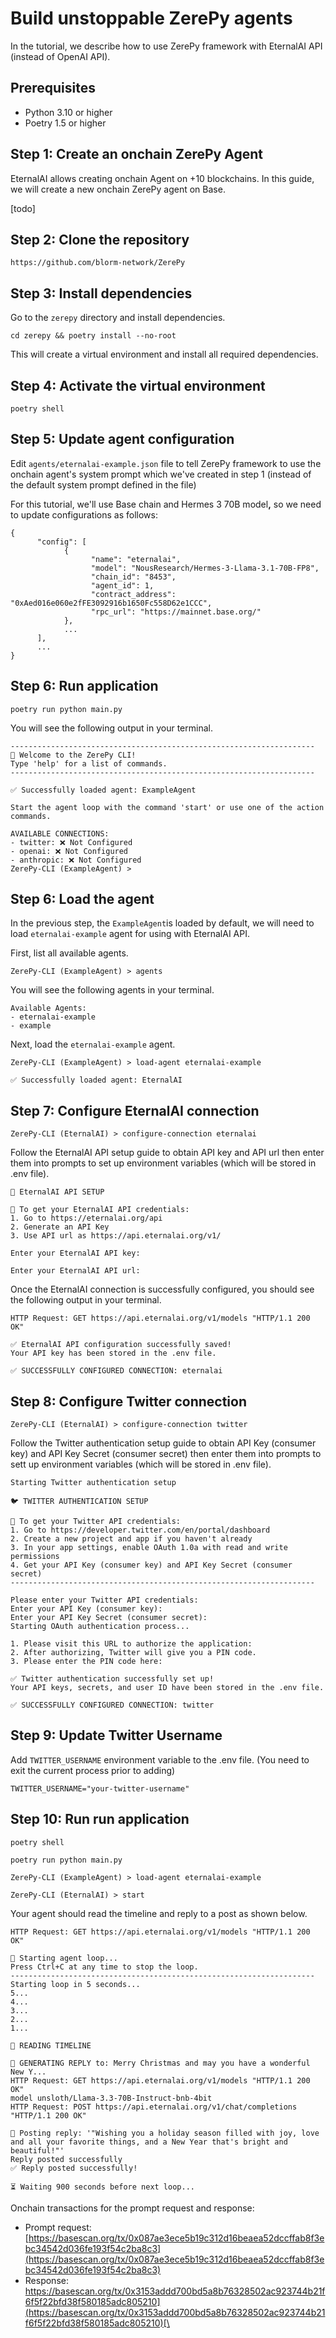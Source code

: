 # Build unstoppable ZerePy agents

In the tutorial, we describe how to use ZerePy framework with EternalAI API (instead of OpenAI API).

## Prerequisites

* Python 3.10 or higher
* Poetry 1.5 or higher

## Step 1: Create an onchain ZerePy Agent

EternalAI allows creating onchain Agent on +10 blockchains. In this guide, we will create a new onchain ZerePy agent on Base.



\[todo]

## Step 2: Clone the repository

```
https://github.com/blorm-network/ZerePy
```

## Step 3: Install dependencies

Go to the `zerepy` directory and install dependencies.

```
cd zerepy && poetry install --no-root
```

This will create a virtual environment and install all required dependencies.

## Step 4: Activate the virtual environment

```
poetry shell
```

## Step 5: Update agent configuration

Edit `agents/eternalai-example.json` file to tell ZerePy framework to use the onchain agent's system prompt which we've created in step 1 (instead of the default system prompt defined in the file)

For this tutorial, we'll use Base chain and Hermes 3 70B mode&#x6C;**,** so we need to update configurations as follows:

```
{
      "config": [
            {
                  "name": "eternalai",
                  "model": "NousResearch/Hermes-3-Llama-3.1-70B-FP8",
                  "chain_id": "8453",
                  "agent_id": 1,
                  "contract_address": "0xAed016e060e2fFE3092916b1650Fc558D62e1CCC",
                  "rpc_url": "https://mainnet.base.org/"
            },
            ...
      ],
      ...
}
```

## Step 6: Run application

```
poetry run python main.py
```

You will see the following output in your terminal.

```
--------------------------------------------------------------------
👋 Welcome to the ZerePy CLI!
Type 'help' for a list of commands.
--------------------------------------------------------------------

✅ Successfully loaded agent: ExampleAgent

Start the agent loop with the command 'start' or use one of the action commands.

AVAILABLE CONNECTIONS:
- twitter: ❌ Not Configured
- openai: ❌ Not Configured
- anthropic: ❌ Not Configured
ZerePy-CLI (ExampleAgent) >
```

## Step 6: Load the agent

In the previous step, the `ExampleAgent`is loaded by default, we will need to load `eternalai-example` agent for using with EternalAI API.

First, list all available agents.

```
ZerePy-CLI (ExampleAgent) > agents
```

You will see the following agents in your terminal.

```
Available Agents:
- eternalai-example
- example
```

Next, load the `eternalai-example` agent.

```
ZerePy-CLI (ExampleAgent) > load-agent eternalai-example

✅ Successfully loaded agent: EternalAI
```

## Step 7: Configure EternalAI connection

```
ZerePy-CLI (EternalAI) > configure-connection eternalai
```

Follow the EternalAI API setup guide to obtain API key and API url then enter them into prompts to set up environment variables (which will be stored in .env file).

```
🤖 EternalAI API SETUP

📝 To get your EternalAI API credentials:
1. Go to https://eternalai.org/api
2. Generate an API Key
3. Use API url as https://api.eternalai.org/v1/

Enter your EternalAI API key:

Enter your EternalAI API url:
```

Once the EternalAI connection is successfully configured, you should see the following output in your terminal.

```
HTTP Request: GET https://api.eternalai.org/v1/models "HTTP/1.1 200 OK"

✅ EternalAI API configuration successfully saved!
Your API key has been stored in the .env file.

✅ SUCCESSFULLY CONFIGURED CONNECTION: eternalai
```

## Step 8: Configure Twitter connection

```
ZerePy-CLI (EternalAI) > configure-connection twitter
```

Follow the Twitter authentication setup guide to obtain API Key (consumer key) and API Key Secret (consumer secret)  then enter them into prompts to sett up environment variables (which will be stored in .env file).

```
Starting Twitter authentication setup

🐦 TWITTER AUTHENTICATION SETUP

📝 To get your Twitter API credentials:
1. Go to https://developer.twitter.com/en/portal/dashboard
2. Create a new project and app if you haven't already
3. In your app settings, enable OAuth 1.0a with read and write permissions
4. Get your API Key (consumer key) and API Key Secret (consumer secret)
--------------------------------------------------------------------

Please enter your Twitter API credentials:
Enter your API Key (consumer key):
Enter your API Key Secret (consumer secret):
Starting OAuth authentication process...

1. Please visit this URL to authorize the application:
2. After authorizing, Twitter will give you a PIN code.
3. Please enter the PIN code here: 

✅ Twitter authentication successfully set up!
Your API keys, secrets, and user ID have been stored in the .env file.

✅ SUCCESSFULLY CONFIGURED CONNECTION: twitter
```

## Step 9: Update Twitter Username

Add `TWITTER_USERNAME` environment variable to the .env file. (You need to exit the current process prior to adding)

```
TWITTER_USERNAME="your-twitter-username"
```

## Step 10: Run run application

```
poetry shell

poetry run python main.py
 
ZerePy-CLI (ExampleAgent) > load-agent eternalai-example

ZerePy-CLI (EternalAI) > start
```

Your agent should read the timeline and reply to a post as shown below.

```
HTTP Request: GET https://api.eternalai.org/v1/models "HTTP/1.1 200 OK"

🚀 Starting agent loop...
Press Ctrl+C at any time to stop the loop.
--------------------------------------------------------------------
Starting loop in 5 seconds...
5...
4...
3...
2...
1...

👀 READING TIMELINE

💬 GENERATING REPLY to: Merry Christmas and may you have a wonderful New Y...
HTTP Request: GET https://api.eternalai.org/v1/models "HTTP/1.1 200 OK"
model unsloth/Llama-3.3-70B-Instruct-bnb-4bit
HTTP Request: POST https://api.eternalai.org/v1/chat/completions "HTTP/1.1 200 OK"

🚀 Posting reply: '"Wishing you a holiday season filled with joy, love and all your favorite things, and a New Year that's bright and beautiful!"'
Reply posted successfully
✅ Reply posted successfully!

⏳ Waiting 900 seconds before next loop...
```

Onchain transactions for the prompt request and response:

* Prompt request: [https://basescan.org/tx/0x087ae3ece5b19c312d16beaea52dccffab8f3ebc34542d036fe193f54c2ba8c3](https://basescan.org/tx/0x087ae3ece5b19c312d16beaea52dccffab8f3ebc34542d036fe193f54c2ba8c3)
* Response: [https://basescan.org/tx/0x3153addd700bd5a8b76328502ac923744b21f6f5f22bfd38f580185adc805210](https://basescan.org/tx/0x3153addd700bd5a8b76328502ac923744b21f6f5f22bfd38f580185adc805210)[\
  ](https://basescan.org/tx/0x087ae3ece5b19c312d16beaea52dccffab8f3ebc34542d036fe193f54c2ba8c3)
